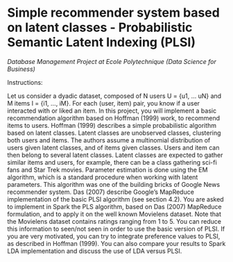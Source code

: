 # Simple recommender system based on latent classes - Probabilistic Semantic Latent Indexing (PLSI)

*Database Management Project at Ecole Polytechnique (Data Science for Business)*

Instructions:

Let us consider a dyadic dataset, composed of N users U = {u1, … uN} and M items I = {i1, …, iM}.
For each (user, item) pair, you know if a user interacted with or liked an item. In this project, you will implement a basic recommendation algorithm based on Hoffman (1999) work, to recommend items to users.
Hoffman (1999) describes a simple probabilistic algorithm based on latent classes. Latent classes are unobserved classes, clustering both users and items. The authors assume a multinomial distribution of users given latent classes, and of items given classes. Users and item can then belong to several latent classes. Latent classes are expected to gather similar items and users, for example, there can be a class gathering sci-fi fans and Star Trek movies.
Parameter estimation is done using the EM algorithm, which is a standard procedure when working with latent parameters.
This algorithm was one of the building bricks of Google News recommender system. Das (2007) describe Google’s MapReduce implementation of the basic PLSI algorithm (see section 4.2).
You are asked to implement in Spark the PLS algorithm, based on Das (2007) MapReduce formulation, and to apply it on the well known Movielens dataset.
Note that the Movielens dataset contains ratings ranging from 1 to 5. You can reduce this information to seen/not seen in order to use the basic version of PLSI. If you are very motivated, you can try to integrate preference values to PLSI, as described in Hoffman (1999). You can also compare your results to Spark LDA implementation and discuss the use of LDA versus PLSI.
